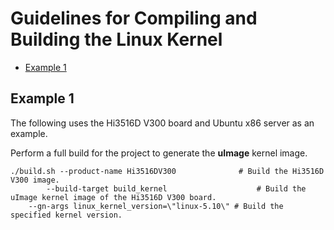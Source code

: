 # Guidelines for Compiling and Building the Linux Kernel<a name="EN-US_TOPIC_0000001076416924"></a>

-   [Example 1](#section19369206113115)

## Example 1<a name="section19369206113115"></a>

The following uses the Hi3516D V300 board and Ubuntu x86 server as an example.

Perform a full build for the project to generate the  **uImage**  kernel image.

```
./build.sh --product-name Hi3516DV300              # Build the Hi3516D V300 image.
        --build-target build_kernel                    # Build the uImage kernel image of the Hi3516D V300 board.
    --gn-args linux_kernel_version=\"linux-5.10\" # Build the specified kernel version.
```

